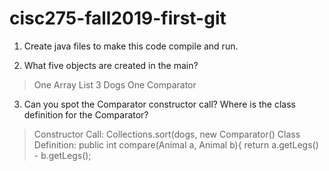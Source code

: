 # cisc275-fall2019-first-git
1. Create java files to make this code compile and run.

2. What five objects are created in the main?

> One Array List
> 3 Dogs
> One Comparator

3. Can you spot the Comparator constructor call? Where is the class definition for the Comparator?

>Constructor Call: Collections.sort(dogs, new Comparator<Animal>()
> Class Definition: public int compare(Animal a, Animal b){
			    	return a.getLegs() - b.getLegs();